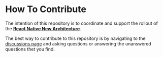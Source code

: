 # How To Contribute

The intention of this repository is to coordinate and support the rollout of the **[React Native New Architecture](https://reactnative.dev/docs/the-new-architecture/landing-page)**.

The best way to contribute to this repository is by navigating to the [discussions page](https://github.com/reactwg/react-native-new-architecture/discussions) and asking questions or answering the unanswered questions thet you find.
